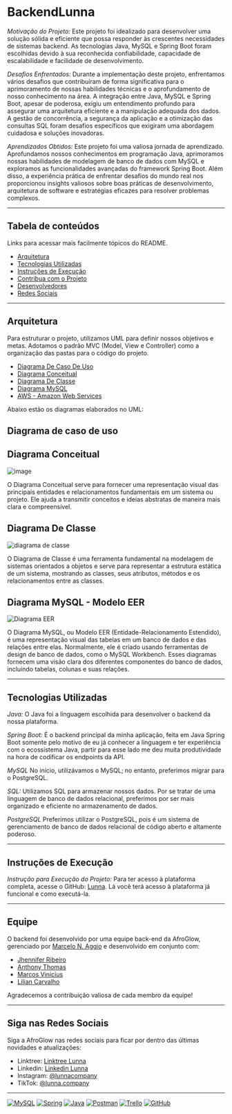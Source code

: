 # BackendLunna

*Motivação do Projeto:*
Este projeto foi idealizado para desenvolver uma solução sólida e eficiente que possa responder às crescentes necessidades de sistemas backend. As tecnologias Java, MySQL e Spring Boot foram escolhidas devido à sua reconhecida confiabilidade, capacidade de escalabilidade e facilidade de desenvolvimento.

*Desafios Enfrentados:*
Durante a implementação deste projeto, enfrentamos vários desafios que contribuíram de forma significativa para o aprimoramento de nossas habilidades técnicas e o aprofundamento de nosso conhecimento na área. A integração entre Java, MySQL e Spring Boot, apesar de poderosa, exigiu um entendimento profundo para assegurar uma arquitetura eficiente e a manipulação adequada dos dados. A gestão de concorrência, a segurança da aplicação e a otimização das consultas SQL foram desafios específicos que exigiram uma abordagem cuidadosa e soluções inovadoras.

*Aprendizados Obtidos:*
Este projeto foi uma valiosa jornada de aprendizado. Aprofundamos nossos conhecimentos em programação Java, aprimoramos nossas habilidades de modelagem de banco de dados com MySQL e exploramos as funcionalidades avançadas do framework Spring Boot. Além disso, a experiência prática de enfrentar desafios do mundo real nos proporcionou insights valiosos sobre boas práticas de desenvolvimento, arquitetura de software e estratégias eficazes para resolver problemas complexos.

<hr>

## Tabela de conteúdos

Links para acessar mais facilmente tópicos do README.

- [Arquitetura](#arquitetura)
- [Tecnologias Utilizadas](#tecnologias-utilizadas)
- [Instruções de Execução](#instruções-de-execução)
- [Contribua com o Projeto](#contribua-com-o-projeto)
- [Desenvolvedores](#Equipe)
- [Redes Sociais](#Siga-nas-Redes-Sociais)

<hr>

## Arquitetura

Para estruturar o projeto, utilizamos UML para definir nossos objetivos e metas. Adotamos o padrão MVC (Model, View e Controller) como a organização das pastas para o código do projeto.

- [Diagrama De Caso De Uso](#Diagrama-de-caso-de-uso)
- [Diagrama Conceitual](#Diagrama-Conceitual)
- [Diagrama De Classe](#Diagrama-De-Classe)
- [Diagrama MySQL](#Diagrama-MySQL)
- [AWS - Amazon Web Services](#AWS)

Abaixo estão os diagramas elaborados no UML:

## Diagrama de caso de uso

## Diagrama Conceitual

![image](https://github.com/AfroGlow/BackendAfroGlow/assets/111551364/451e3da9-7b74-4467-a73a-0db4b3040d04)

O Diagrama Conceitual serve para fornecer uma representação visual das principais entidades e relacionamentos fundamentais em um sistema ou projeto. Ele ajuda a transmitir conceitos e ideias abstratas de maneira mais clara e compreensível.

## Diagrama De Classe

![diagrama de classe](https://github.com/LunnaCompany/BackendLunna/assets/147529312/665f127b-e874-4bc5-9c42-bede2aa7c9a3)

O Diagrama de Classe é uma ferramenta fundamental na modelagem de sistemas orientados a objetos e serve para representar a estrutura estática de um sistema, mostrando as classes, seus atributos, métodos e os relacionamentos entre as classes. 

## Diagrama MySQL - Modelo EER

![Diagrama EER](https://github.com/LunnaCompany/BackendLunna/assets/147529312/6c8e1259-9d03-4d76-90cc-2502a941851f)


O Diagrama MySQL, ou Modelo EER (Entidade-Relacionamento Estendido), é uma representação visual das tabelas em um banco de dados e das relações entre elas. Normalmente, ele é criado usando ferramentas de design de banco de dados, como o MySQL Workbench. Esses diagramas fornecem uma visão clara dos diferentes componentes do banco de dados, incluindo tabelas, colunas e suas relações.

<hr>

## Tecnologias Utilizadas

*Java:*
O Java foi a linguagem escolhida para desenvolver o backend da nossa plataforma.

*Spring Boot:*
É o backend principal da minha aplicação, feita em Java Spring Boot somente pelo motivo de eu já conhecer a linguagem e ter experiência com o ecossistema Java, partir para esse lado me deu muita produtividade na hora de codificar os endpoints da API.

*MySQL*
No início, utilizávamos o MySQL; no entanto, preferimos migrar para o PostgreSQL.

*SQL:*
Utilizamos SQL para armazenar nossos dados. Por se tratar de uma linguagem de banco de dados relacional, preferimos por ser mais organizado e eficiente no armazenamento de dados.

*PostgreSQL*
Preferimos utilizar o PostgreSQL, pois é um sistema de gerenciamento de banco de dados relacional de código aberto e altamente poderoso.

<hr>

## Instruções de Execução

*Instrução para Execução do Projeto:*
Para ter acesso à plataforma completa, acesse o GitHub: [Lunna](https://github.com/LunnaCompany).
Lá você terá acesso à plataforma já funcional e como executá-la.

<hr>

## Equipe
O backend foi desenvolvido por uma equipe back-end da AfroGlow, gerenciado por [Marcelo N. Aggio](https://github.com/MarceloAggio) e desenvolvido em conjunto com:

- [Jhennifer Ribeiro](https://github.com/JheniferRibeiro)
- [Anthony Thomas](https://github.com/anthonythom)
- [Marcos Vinicius](https://github.com/ViniciusV4)
- [Lilian Carvalho](https://github.com/Lilian-Carvalho25)
  
Agradecemos a contribuição valiosa de cada membro da equipe!

<hr>

## Siga nas Redes Sociais

Siga a AfroGlow nas redes sociais para ficar por dentro das últimas novidades e atualizações:

- Linktree: [Linktree Lunna](https://linktr.ee/lunnacompany)
- Linkedin: [Linkedin Lunna](https://www.linkedin.com/company/lunnacompany)
- Instagram: [@lunnacompany](https://www.instagram.com/lunnacompany/)
- TikTok: [@lunna.company](https://www.tiktok.com/@lunna.company)

<hr>

[![MySQL](https://img.shields.io/badge/mysql-%23000.svg?style=for-the-badge&logo=mysql&logoColor=white)]()
[![Spring](https://img.shields.io/badge/spring-%236DB33F.svg?style=for-the-badge&logo=spring&logoColor=white)]()
[![Java](https://img.shields.io/badge/java-%23ED8B00.svg?style=for-the-badge&logo=openjdk&logoColor=white)]()
[![Postman](https://img.shields.io/badge/Postman-FF6C37?style=for-the-badge&logo=postman&logoColor=white)]()
[![Trello](https://img.shields.io/badge/Trello-%23026AA7.svg?style=for-the-badge&logo=Trello&logoColor=white)]()
[![GitHub](https://img.shields.io/badge/github-%23121011.svg?style=for-the-badge&logo=github&logoColor=white)]()
